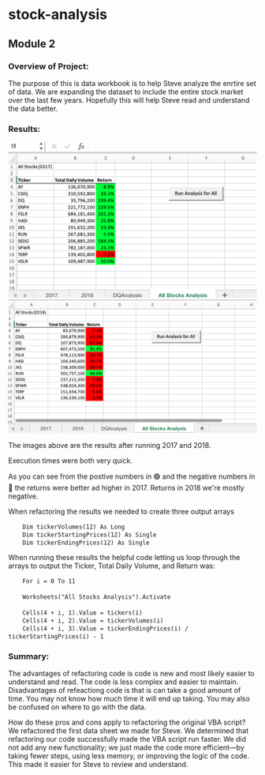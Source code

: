 # stock-analysis
## Module 2

### Overview of Project:
The purpose of this is data workbook is to help Steve analyze the enrtire set of data. We are expanding the dataset to include the entire stock market over the last few years. Hopefully this will help Steve read and understand the data better.

### Results:
![myTest](https://github.com/nfreeman19/stock-analysis/blob/main/resources/2017.png) 
![myTest](https://github.com/nfreeman19/stock-analysis/blob/main/resources/2018.png)

The images above are the results after running 2017 and 2018.

Execution times were both very quick. 

As you can see from the postive numbers in 🟢 and the negative numbers in 🔴 the returns were better ad higher in 2017. Returns in 2018 we're mostly negative.

When refactoring the results we needed to create three output arrays
     
        Dim tickerVolumes(12) As Long
        Dim tickerStartingPrices(12) As Single
        Dim tickerEndingPrices(12) As Single
        
When running these results the helpful code letting us loop through the arrays to output the Ticker, Total Daily Volume, and Return was:

        For i = 0 To 11
        
        Worksheets("All Stocks Analysis").Activate
    
        Cells(4 + i, 1).Value = tickers(i)
        Cells(4 + i, 2).Value = tickerVolumes(i)
        Cells(4 + i, 3).Value = tickerEndingPrices(i) / tickerStartingPrices(i) - 1


### Summary:
The advantages of refactoring code is code is new and most likely easier to understand and read. The code is less complex and easier to maintain. 
Disadvantages of refeactiong code is that is can take a good amount of time. You may not know how much time it will end up taking. You may also be confused on where to go with the data.

How do these pros and cons apply to refactoring the original VBA script?
We refactored the first data sheet we made for Steve. We determined that refactoring our code successfully made the VBA script run faster. We did not add any new functionality; we just made the code more efficient—by taking fewer steps, using less memory, or improving the logic of the code. This made it easier for Steve to review and understand.
